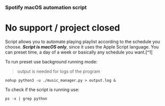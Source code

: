 ### Spotify macOS automation script
# No support / project closed

Script allows you to automate playing playlist according to the schedule you choose. ***Script is macOS only***, since it uses the Apple Script language.
You can preset time, a day of a week or basically any schedule you want.[^1]

To run preset use background running mode: 
> output is needed for logs of the program 

`nohup python3 -u ./music_manager.py > output.log &`

To check if the script is running use: 

`ps -x | grep python`


